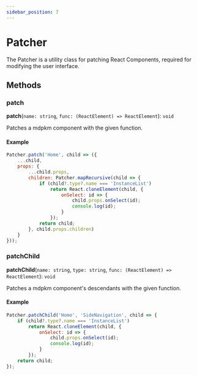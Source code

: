 ```yaml
---
sidebar_position: 7
---
```


# Patcher
The Patcher is a utility class for patching React Components, required for modifying the user interface.

## Methods
### patch
**patch**(`name: string`, `func: (ReactElement) => ReactElement`): `void`

Patches a mdpkm component with the given function.

#### Example
```js
Patcher.patch('Home', child => ({
    ...child, 
    props: {
        ...child.props,
        children: Patcher.mapRecursive(child => {
            if (child?.type?.name === 'InstanceList')
                return React.cloneElement(child, {
                    onSelect: id => {
                        child.props.onSelect(id);
                        console.log(id);
                    }
                });
            return child;
        }, child.props.children)
    }
}));
```

### patchChild
**patchChild**(`name: string`, `type: string`, `func: (ReactElement) => ReactElement`): `void`

Patches a mdpkm component's descendants with the given function.

#### Example
```js
Patcher.patchChild('Home', 'SideNavigation', child => {
    if (child?.type?.name === 'InstanceList')
        return React.cloneElement(child, {
            onSelect: id => {
                child.props.onSelect(id);
                console.log(id);
            }
        });
    return child;
});
```
